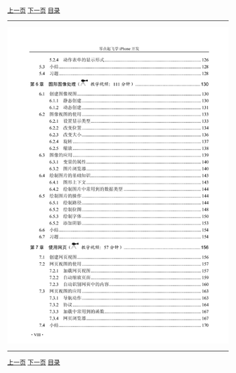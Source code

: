 [上一页](008.md) [下一页](010.md) [目录](../README.md)

***

![009](../images/009.png)

***

[上一页](008.md) [下一页](010.md) [目录](../README.md)